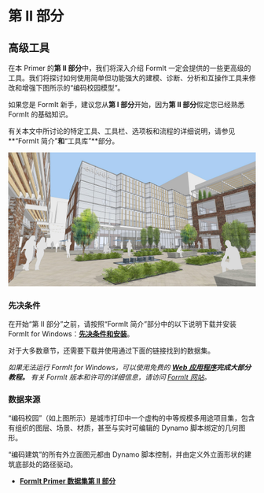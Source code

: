# 第 II 部分

## 高级工具

在本 Primer 的**第 II 部分**中，我们将深入介绍 FormIt 一定会提供的一些更高级的工具。我们将探讨如何使用简单但功能强大的建模、诊断、分析和互操作工具来修改和增强下图所示的“编码校园模型”。

如果您是 FormIt 新手，建议您从**第 I 部分**开始，因为**第 II 部分**假定您已经熟悉 FormIt 的基础知识。

有关本文中所讨论的特定工具、工具栏、选项板和流程的详细说明，请参见**“FormIt 简介”**和**“工具库”**部分。

![](<../../.gitbook/assets/screen1 (1).jpg>)

### 先决条件

在开始“第 II 部分”之前，请按照“FormIt 简介”部分中的以下说明下载并安装 FormIt for Windows：[**先决条件和安装**](../../formit-introduction/prerequisites-and-installation.md)。

对于大多数章节，还需要下载并使用通过下面的链接找到的数据集。

_如果无法运行 FormIt for Windows，可以使用免费的_ [_**Web 应用程序**_](https://formit.autodesk.com/app)_**完成大部分教程。** 有关 FormIt 版本和许可的详细信息，请访问_ [_FormIt 网站_](https://formit.autodesk.com)_。_

### 数据来源

“编码校园”（如上图所示）是城市打印中一个虚构的中等规模多用途项目集，包含有组织的图层、场景、材质，甚至与实时可编辑的 Dynamo 脚本绑定的几何图形。

“编码建筑”的所有外立面图元都由 Dynamo 脚本控制，并由定义外立面形状的建筑底部处的路径驱动。

* [**FormIt Primer 数据集第 II 部分**](https://formit-help.s3.amazonaws.com/FormIt+Primer+Part+2+Datasets.zip)
